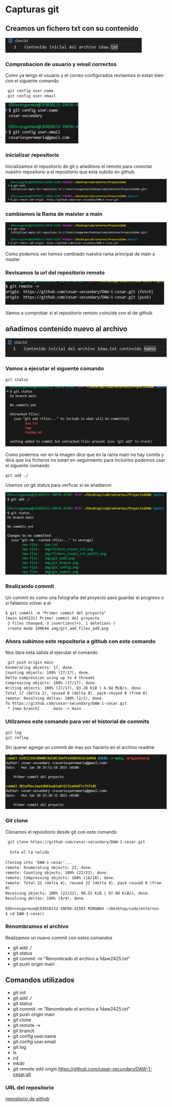 # Capturas git

## Creamos un fichero txt con su contenido

![fichero txt](/img/fichero_create_txt.png)

### Comprobacion de usuario y email correctos

Como ya tengo el usuario y el correo configurados revisemos si estan bien con el siguente comando

```git
 git config user.name
 git config user.email
```

![git config](/img/git_config.png)

### inicializar repositorio

Inicializamos el repositorio de git y añadimos el remoto para
conectar nuestro repositorio a el repositorio que esta subido en github

![git init y git add remote](/img/image.png)

### cambiamos la Rama de maister a main

![git branch](/img/image.png)

Como podemos ver hemos cambiado nuestra rama principal de
main a master

### Revisamos la url del repositorio remoto

![git remote](/img/git_remote.png)

Vamos a comprobar si el repositorio remoto coincide con el de github

## añadimos contenido nuevo al archivo

![contenido nuevo](/img/fichero_create_txt_modify.png)

### Vamos a ejecutar el siguente comando

```git
git status
```

![git add](/img/git_addd.png)

Como podemos ver en la imagen dice que en la rama main no hay comits y dice que los ficheros no estan en seguimiento para incluirlos podemos usar el siguente comando

```git
git add ./
```

Usamos un git status para verficar si se añadieron

![Añadiendo ficheros](/img/git_add_files_add.png)

### Realizando commit

Un commit es como una fotografia del proyecto para guardar el progreso o si fallamos volver a el

```git
$ git commit -m "Primer commit del proyecto"
[main b245231] Primer commit del proyecto
 2 files changed, 3 insertions(+), 1 deletion(-)
 create mode 100644 img/git_add_files_add.png
```

### Ahora subimos este repositorio a github con este comando

Nos dara esta salida al ejecutar el comando

```git
 git push origin main
Enumerating objects: 17, done.
Counting objects: 100% (17/17), done.
Delta compression using up to 4 threads
Compressing objects: 100% (17/17), done.
Writing objects: 100% (17/17), 83.28 KiB | 6.94 MiB/s, done.
Total 17 (delta 2), reused 0 (delta 0), pack-reused 0 (from 0)
remote: Resolving deltas: 100% (2/2), done.
To https://github.com/cesar-secundary/DAW-1-cesar.git
 * [new branch]      main -> main
```

### Utilzamos este comando para ver el historial de commits

```git
git log
git reflog
```

Sin querer agrege un commit de mas por hacerlo en el archivo readme

![git log](/img/git_log.png)

### Git clone

Clonamos el repositorio desde git con este comando

```git
 git clone https://github.com/cesar-secundary/DAW-1-cesar.git

  Esta el la salida

Cloning into 'DAW-1-cesar'...
remote: Enumerating objects: 22, done.
remote: Counting objects: 100% (22/22), done.
remote: Compressing objects: 100% (18/18), done.
remote: Total 22 (delta 4), reused 22 (delta 4), pack-reused 0 (from 0)
Receiving objects: 100% (22/22), 98.52 KiB | 97.00 KiB/s, done.
Resolving deltas: 100% (4/4), done.

EDU+cesgarmun@C03010132-INFO6-41503 MINGW64 ~/Desktop/code/entornos
$ cd DAW-1-cesar/
```

### Renombramos el archivo

Realizamos un nuevo commit con estos comandos

- git add ./
- git status
- git commit -m "Renombrado el archivo a 1daw2425.txt"
- git push origin main

## Comandos utilizados

- git init
- git add ./
- git status
- git commit -m "Renombrado el archivo a 1daw2425.txt"
- git push origin main
- git clone
- git remote -v
- git branch
- git config user.name
- git config user.email
- git log
- ls
- cd
- mkdir
- git remote add origin https://github.com/cesar-secundary/DAW-1-cesar.git

### URL del repositorio

[repositorio de github](https://www.luisllamas.es)
